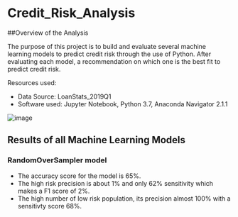 # Credit_Risk_Analysis

##Overview of the Analysis

The purpose of this project is to build and evaluate several machine learning models to predict credit risk through the use of Python. After evaluating each model, a recommendation on which one is the best fit to predict credit risk.

Resources used:
* Data Source: LoanStats_2019Q1
* Software used: Jupyter Notebook, Python 3.7, Anaconda Navigator 2.1.1

![image](https://user-images.githubusercontent.com/96553992/167510525-ac6c2fc1-8a2f-429d-8bee-06475dd8bd82.png)


## Results of all Machine Learning Models

### RandomOverSampler model
* The accuracy score for the model is 65%.
* The high risk precision is about 1% and only 62% sensitivity which makes a F1 score of 2%.
* The high number of low risk population, its precision almost 100% with a sensitivty score 68%.


